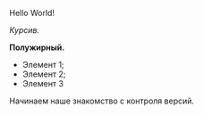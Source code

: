 Hello World! 

*Курсив.*

**Полужирный.**

* Элемент 1;
* Элемент 2;
* Элемент 3

Начинаем наше знакомство с контроля версий.